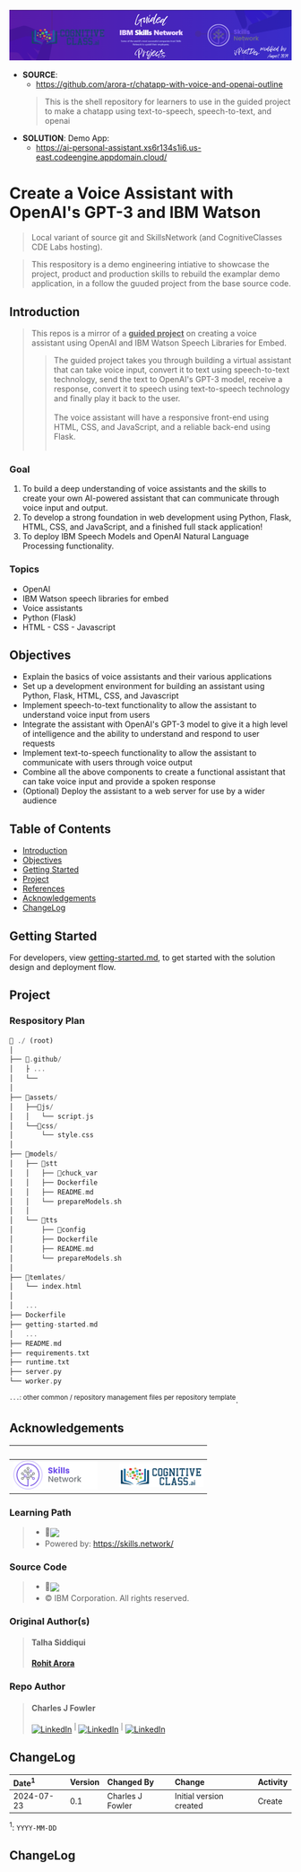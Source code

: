 ![Banner: Skills Network](./assets/img/IBM_SkillsNetwork_Guided.png)

- **SOURCE**: [![]()](https://github.com/arora-r/chatapp-with-voice-and-openai-outline)
  - https://github.com/arora-r/chatapp-with-voice-and-openai-outline
  > This is the shell repository for learners to use in the guided project to make a chatapp using text-to-speech, speech-to-text, and openai
- **SOLUTION**: Demo App: [![]()](https://ai-personal-assistant.xs6r134s1i6.us-east.codeengine.appdomain.cloud/)
  - https://ai-personal-assistant.xs6r134s1i6.us-east.codeengine.appdomain.cloud/


# Create a Voice Assistant with OpenAI's GPT-3 and IBM Watson

> Local variant of source git and SkillsNetwork (and CognitiveClasses CDE Labs hosting).

> This respository is a demo engineering intiative to showcase the project, product and production skills to rebuild the examplar demo application, in a follow the guuded project from the base source code.

## Introduction

> This repos is a mirror of a **<ins>guided project</ins>** on creating a voice assistant using OpenAI and IBM Watson Speech Libraries for Embed. 
>> The guided project takes you through building a virtual assistant that can take voice input, convert it to text using speech-to-text technology, send the text to OpenAI's GPT-3 model, receive a response, convert it to speech using text-to-speech technology and finally play it back to the user. <br><br>
>> The voice assistant will have a responsive front-end using HTML, CSS, and JavaScript, and a reliable back-end using Flask. <br><br>

### Goal

1.  To build a deep understanding of voice assistants and the skills to create your own AI-powered assistant that can communicate through voice input and output.
2.  To develop a strong foundation in web development using Python, Flask, HTML, CSS, and JavaScript, and a finished full stack application!
3.  To deploy IBM Speech Models and OpenAI Natural Language Processing functionality.

### Topics

- OpenAI
- IBM Watson speech libraries for embed
- Voice assistants
- Python (Flask)
- HTML - CSS - Javascript

## Objectives

- Explain the basics of voice assistants and their various applications
- Set up a development environment for building an assistant using Python, Flask, HTML, CSS, and Javascript
- Implement speech-to-text functionality to allow the assistant to understand voice input from users
- Integrate the assistant with OpenAI's GPT-3 model to give it a high level of intelligence and the ability to understand and respond to user requests
- Implement text-to-speech functionality to allow the assistant to communicate with users through voice output
- Combine all the above components to create a functional assistant that can take voice input and provide a spoken response
- (Optional) Deploy the assistant to a web server for use by a wider audience

## Table of Contents

- [Introduction](#introduction)
- [Objectives](#objectives)
- [Getting Started](#)
- [Project](#project)
- [References](#features)
- [Acknowledgements](#acknowledgements)
- [ChangeLog](#changelog)

## Getting Started

For developers, view [getting-started.md](getting-started.md), to get started with the solution design and deployment flow.

## Project

### Respository Plan

```rust
📂 ./ (root)
│ 
├── 📂.github/
│   ├ ... 
│   └──
│ 
├── 📂assets/
│   ├──📂js/
│   │   └── script.js 
│   └──📂css/
│       └── style.css
│ 
├── 📂models/
│   ├── 📂stt
│   │   ├── 📂chuck_var
│   │   ├── Dockerfile
│   │   ├── README.md
│   │   └── prepareModels.sh
│   │  
│   └── 📂tts
│       ├── 📂config
│       ├── Dockerfile 
│       ├── README.md
│       └── prepareModels.sh   
│ 
├── 📂temlates/
│   └── index.html
│ 
│   ...
├── Dockerfile 
├── getting-started.md
│   ...
├── README.md
├── requirements.txt
├── runtime.txt
├── server.py
└── worker.py  

```

<sup>`...`: other common / repository management files per repository template</sup>.

## Acknowledgements

| &nbsp; | &nbsp;&nbsp;&nbsp;  | &nbsp; | 
| :---   | :--- | :---   |
| ![](./assets/img/IDSN-logo_small.png) | &nbsp; |  ![](./assets/img/CognitiveClass-ai_small.png)

### Learning Path

> - 🔗<sub>[![](https://img.shields.io/badge/CognitiveClass.ai:_Learn_Path-integration--of--embeddable--ai-3c8dbc?labelColor=3c8dbc&color=181717&logo=&logoColor=white)](https://cognitiveclass.ai/learn/integration-of-embeddable-ai)</sub>
> - Powered by: https://skills.network/

### Source Code

> - 🔗<sub>[![](https://img.shields.io/badge/GitHub:_Rohit_Arora-chatapp--with--voice--and--openai--outline-181717?labelColor=181717&color=333333&logo=github&logoColor=white)](https://github.com/arora-r/chatapp-with-voice-and-openai-outline)</sub>
> - © IBM Corporation. All rights reserved.

### Original Author(s)

> #### Talha Siddiqui
> #### [Rohit Arora](https://github.com/arora-r)

### Repo Author

> #### Charles J Fowler
> [![LinkedIn](https://img.shields.io/badge/Author-Charles%20J%20Fowler-0077B5?logo=gmail&logoColor=white)](mailto:ipoetdev-github-no-reply@outlook.com "Contact CJ on GItHub email: ipoetdev-github-no-reply@outlook.com") <sup>|</sup> [![LinkedIn](https://img.shields.io/badge/Charles%20J%20Fowler-LinkedIn-0077B5?logo=linkedin&logoColor=white)](https://ie.linkedin.com/in/charlesjfowler "@CharlesJFowler @Linkedin.com") <sup>|</sup> [![LinkedIn](https://img.shields.io/badge/iPoetDev-GitHub-0077B5?logo=GitHub&logoColor=white)](https://github.com/ipoetdev "@iPoetDev @GitHub")

## ChangeLog

| Date<sup>1</sup> | Version | Changed By | Change | Activity | 
| :--- | :--- | :--- | :--- | :--- | 
| 2024-07-23  | 0.1 | Charles J Fowler  | Initial version created | Create  | 
<sup>1</sup>: `YYYY-MM-DD`

## ChangeLog